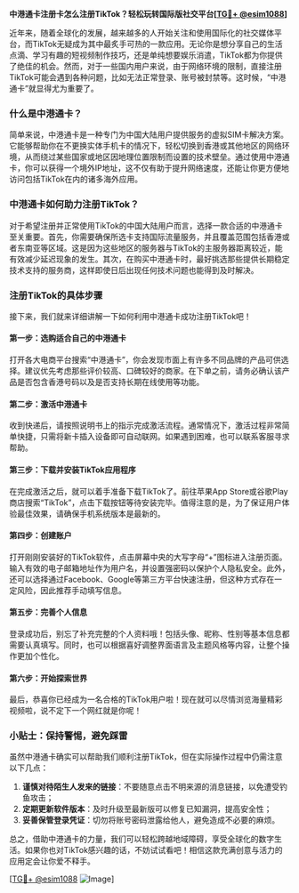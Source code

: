 **中港通卡注册卡怎么注册TikTok？轻松玩转国际版社交平台[[TG💪+ @esim1088](https://t.me/s/esim1088)]**

近年来，随着全球化的发展，越来越多的人开始关注和使用国际化的社交媒体平台，而TikTok无疑成为其中最炙手可热的一款应用。无论你是想分享自己的生活点滴、学习有趣的短视频制作技巧，还是单纯想要娱乐消遣，TikTok都为你提供了绝佳的机会。然而，对于一些国内用户来说，由于网络环境的限制，直接注册TikTok可能会遇到各种问题，比如无法正常登录、账号被封禁等。这时候，“中港通卡”就显得尤为重要了。

### 什么是中港通卡？

简单来说，中港通卡是一种专门为中国大陆用户提供服务的虚拟SIM卡解决方案。它能够帮助你在不更换实体手机卡的情况下，轻松切换到香港或其他地区的网络环境，从而绕过某些国家或地区因地理位置限制而设置的技术壁垒。通过使用中港通卡，你可以获得一个境外IP地址，这不仅有助于提升网络速度，还能让你更方便地访问包括TikTok在内的诸多海外应用。

### 中港通卡如何助力注册TikTok？

对于希望注册并正常使用TikTok的中国大陆用户而言，选择一款合适的中港通卡至关重要。首先，你需要确保所选卡支持国际流量服务，并且覆盖范围包括香港或者东南亚等区域。这是因为这些地区的服务器与TikTok的主服务器距离较近，能有效减少延迟现象的发生。其次，在购买中港通卡时，最好挑选那些提供长期稳定技术支持的服务商，这样即使日后出现任何技术问题也能得到及时解决。

### 注册TikTok的具体步骤

接下来，我们就来详细讲解一下如何利用中港通卡成功注册TikTok吧！

#### 第一步：选购适合自己的中港通卡
打开各大电商平台搜索“中港通卡”，你会发现市面上有许多不同品牌的产品可供选择。建议优先考虑那些评价较高、口碑较好的商家。在下单之前，请务必确认该产品是否包含香港号码以及是否支持长期在线使用等功能。

#### 第二步：激活中港通卡
收到快递后，请按照说明书上的指示完成激活流程。通常情况下，激活过程非常简单快捷，只需将新卡插入设备即可自动联网。如果遇到困难，也可以联系客服寻求帮助。

#### 第三步：下载并安装TikTok应用程序
在完成激活之后，就可以着手准备下载TikTok了。前往苹果App Store或谷歌Play商店搜索“TikTok”，点击下载按钮等待安装完毕。值得注意的是，为了保证用户体验最佳效果，请确保手机系统版本是最新的。

#### 第四步：创建账户
打开刚刚安装好的TikTok软件，点击屏幕中央的大写字母“+”图标进入注册页面。输入有效的电子邮箱地址作为用户名，并设置强密码以保护个人隐私安全。此外，还可以选择通过Facebook、Google等第三方平台快速注册，但这种方式存在一定风险，因此推荐手动填写信息。

#### 第五步：完善个人信息
登录成功后，别忘了补充完整的个人资料哦！包括头像、昵称、性别等基本信息都需要认真填写。同时，也可以根据喜好调整界面语言及主题风格等内容，让整个操作更加个性化。

#### 第六步：开始探索世界
最后，恭喜你已经成为一名合格的TikTok用户啦！现在就可以尽情浏览海量精彩视频啦，说不定下一个网红就是你呢！

### 小贴士：保持警惕，避免踩雷

虽然中港通卡确实可以帮助我们顺利注册TikTok，但在实际操作过程中仍需注意以下几点：

1. **谨慎对待陌生人发来的链接**：不要随意点击不明来源的消息链接，以免遭受钓鱼攻击；
2. **定期更新软件版本**：及时升级至最新版可以修复已知漏洞，提高安全性；
3. **妥善保管登录凭证**：切勿将账号密码泄露给他人，避免造成不必要的麻烦。

总之，借助中港通卡的力量，我们可以轻松跨越地域障碍，享受全球化的数字生活。如果你也对TikTok感兴趣的话，不妨试试看吧！相信这款充满创意与活力的应用定会让你爱不释手。

[[TG💪+ @esim1088](https://t.me/s/esim1088) ![Image](https://i.postimg.cc/4NQfJmqS/Snipaste-2025-05-13-00-14-12.png)]
